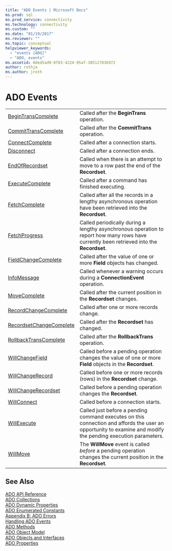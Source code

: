 ```yaml
---
title: "ADO Events | Microsoft Docs"
ms.prod: sql
ms.prod_service: connectivity
ms.technology: connectivity
ms.custom: ""
ms.date: "01/19/2017"
ms.reviewer: ""
ms.topic: conceptual
helpviewer_keywords: 
  - "events [ADO]"
  - "ADO, events"
ms.assetid: 0ded5ad9-8f83-4224-95af-38512783b972
author: rothja
ms.author: jroth
---
```

# ADO Events

|||  
|-|-|  
|[BeginTransComplete](../../../ado/reference/ado-api/begintranscomplete-committranscomplete-and-rollbacktranscomplete-events-ado.md)|Called after the **BeginTrans** operation.|  
|[CommitTransComplete](../../../ado/reference/ado-api/begintranscomplete-committranscomplete-and-rollbacktranscomplete-events-ado.md)|Called after the **CommitTrans** operation.|  
|[ConnectComplete](../../../ado/reference/ado-api/connectcomplete-and-disconnect-events-ado.md)|Called after a connection starts.|  
|[Disconnect](../../../ado/reference/ado-api/connectcomplete-and-disconnect-events-ado.md)|Called after a connection ends.|  
|[EndOfRecordset](../../../ado/reference/ado-api/endofrecordset-event-ado.md)|Called when there is an attempt to move to a row past the end of the **Recordset**.|  
|[ExecuteComplete](../../../ado/reference/ado-api/executecomplete-event-ado.md)|Called after a command has finished executing.|  
|[FetchComplete](../../../ado/reference/ado-api/fetchcomplete-event-ado.md)|Called after all the records in a lengthy asynchronous operation have been retrieved into the **Recordset**.|  
|[FetchProgress](../../../ado/reference/ado-api/fetchprogress-event-ado.md)|Called periodically during a lengthy asynchronous operation to report how many rows have currently been retrieved into the **Recordset**.|  
|[FieldChangeComplete](../../../ado/reference/ado-api/willchangefield-and-fieldchangecomplete-events-ado.md)|Called after the value of one or more **Field** objects has changed.|  
|[InfoMessage](../../../ado/reference/ado-api/infomessage-event-ado.md)|Called whenever a warning occurs during a **ConnectionEvent** operation.|  
|[MoveComplete](../../../ado/reference/ado-api/willmove-and-movecomplete-events-ado.md)|Called after the current position in the **Recordset** changes.|  
|[RecordChangeComplete](../../../ado/reference/ado-api/willchangerecord-and-recordchangecomplete-events-ado.md)|Called after one or more records change.|  
|[RecordsetChangeComplete](../../../ado/reference/ado-api/willchangerecordset-and-recordsetchangecomplete-events-ado.md)|Called after the **Recordset** has changed.|  
|[RollbackTransComplete](../../../ado/reference/ado-api/begintranscomplete-committranscomplete-and-rollbacktranscomplete-events-ado.md)|Called after the **RollbackTrans** operation.|  
|[WillChangeField](../../../ado/reference/ado-api/willchangefield-and-fieldchangecomplete-events-ado.md)|Called before a pending operation changes the value of one or more **Field** objects in the **Recordset**.|  
|[WillChangeRecord](../../../ado/reference/ado-api/willchangerecord-and-recordchangecomplete-events-ado.md)|Called before one or more records (rows) in the **Recordset** change.|  
|[WillChangeRecordset](../../../ado/reference/ado-api/willchangerecordset-and-recordsetchangecomplete-events-ado.md)|Called before a pending operation changes the **Recordset**.|  
|[WillConnect](../../../ado/reference/ado-api/willconnect-event-ado.md)|Called before a connection starts.|  
|[WillExecute](../../../ado/reference/ado-api/willexecute-event-ado.md)|Called just before a pending command executes on this connection and affords the user an opportunity to examine and modify the pending execution parameters.|  
|[WillMove](../../../ado/reference/ado-api/willmove-and-movecomplete-events-ado.md)|The **WillMove** event is called *before* a pending operation changes the current position in the **Recordset**.|  
  
## See Also  
 [ADO API Reference](../../../ado/reference/ado-api/ado-api-reference.md)   
 [ADO Collections](../../../ado/reference/ado-api/ado-collections.md)   
 [ADO Dynamic Properties](../../../ado/reference/ado-api/ado-dynamic-properties.md)   
 [ADO Enumerated Constants](../../../ado/reference/ado-api/ado-enumerated-constants.md)   
 [Appendix B: ADO Errors](../../../ado/guide/appendixes/appendix-b-ado-errors.md)   
 [Handling ADO Events](../../../ado/guide/data/handling-ado-events.md)   
 [ADO Methods](../../../ado/reference/ado-api/ado-methods.md)   
 [ADO Object Model](../../../ado/reference/ado-api/ado-object-model.md)   
 [ADO Objects and Interfaces](../../../ado/reference/ado-api/ado-objects-and-interfaces.md)   
 [ADO Properties](../../../ado/reference/ado-api/ado-properties.md)
